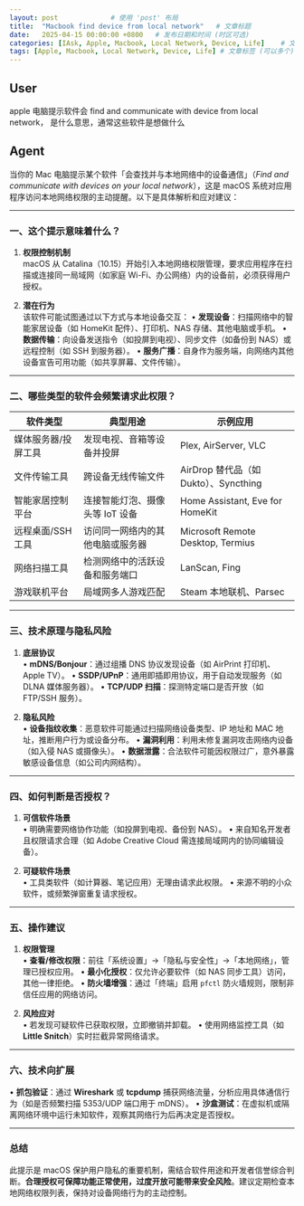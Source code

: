 ```yaml
---
layout: post             # 使用 'post' 布局
title:  "Macbook find device from local network"   # 文章标题
date:   2025-04-15 00:00:00 +0800   # 发布日期和时间 (时区可选)
categories: [IAsk, Apple, Macbook, Local Network, Device, Life]    # 文章分类 (可以多个)
tags: [Apple, Macbook, Local Network, Device, Life] # 文章标签 (可以多个)
---
```



## User

apple 电脑提示软件会 find and communicate with device from local network， 是什么意思，通常这些软件是想做什么

## Agent

当你的 Mac 电脑提示某个软件「会查找并与本地网络中的设备通信」（*Find and communicate with devices on your local network*），这是 macOS 系统对应用程序访问本地网络权限的主动提醒。以下是具体解析和应对建议：

---

### 一、**这个提示意味着什么？**
1. **权限控制机制**  
   macOS 从 Catalina（10.15）开始引入本地网络权限管理，要求应用程序在扫描或连接同一局域网（如家庭 Wi-Fi、办公网络）内的设备前，必须获得用户授权。

2. **潜在行为**  
   该软件可能试图通过以下方式与本地设备交互：
   • **发现设备**：扫描网络中的智能家居设备（如 HomeKit 配件）、打印机、NAS 存储、其他电脑或手机。
   • **数据传输**：向设备发送指令（如投屏到电视）、同步文件（如备份到 NAS）或远程控制（如 SSH 到服务器）。
   • **服务广播**：自身作为服务端，向网络内其他设备宣告可用功能（如共享屏幕、文件传输）。

---

### 二、**哪些类型的软件会频繁请求此权限？**

| 软件类型               | 典型用途                                | 示例应用                          |
|------------------------|---------------------------------------|----------------------------------|
| 媒体服务器/投屏工具      | 发现电视、音箱等设备并投屏              | Plex, AirServer, VLC             |
| 文件传输工具            | 跨设备无线传输文件                      | AirDrop 替代品（如 Dukto）、Syncthing |
| 智能家居控制平台        | 连接智能灯泡、摄像头等 IoT 设备          | Home Assistant, Eve for HomeKit |
| 远程桌面/SSH 工具       | 访问同一网络内的其他电脑或服务器          | Microsoft Remote Desktop, Termius |
| 网络扫描工具            | 检测网络中的活跃设备和服务端口            | LanScan, Fing                    |
| 游戏联机平台           | 局域网多人游戏匹配                      | Steam 本地联机、Parsec            |

---

### 三、**技术原理与隐私风险**
1. **底层协议**  
   • **mDNS/Bonjour**：通过组播 DNS 协议发现设备（如 AirPrint 打印机、Apple TV）。
   • **SSDP/UPnP**：通用即插即用协议，用于自动发现服务（如 DLNA 媒体服务器）。
   • **TCP/UDP 扫描**：探测特定端口是否开放（如 FTP/SSH 服务）。

2. **隐私风险**  
   • **设备指纹收集**：恶意软件可能通过扫描网络设备类型、IP 地址和 MAC 地址，推断用户行为或设备分布。
   • **漏洞利用**：利用未修复漏洞攻击网络内设备（如入侵 NAS 或摄像头）。
   • **数据泄露**：合法软件可能因权限过广，意外暴露敏感设备信息（如公司内网结构）。

---

### 四、**如何判断是否授权？**
1. **可信软件场景**  
   • 明确需要网络协作功能（如投屏到电视、备份到 NAS）。
   • 来自知名开发者且权限请求合理（如 Adobe Creative Cloud 需连接局域网内的协同编辑设备）。

2. **可疑软件场景**  
   • 工具类软件（如计算器、笔记应用）无理由请求此权限。
   • 来源不明的小众软件，或频繁弹窗重复请求授权。

---

### 五、**操作建议**
1. **权限管理**  
   • **查看/修改权限**：前往「系统设置」→「隐私与安全性」→「本地网络」，管理已授权应用。
   • **最小化授权**：仅允许必要软件（如 NAS 同步工具）访问，其他一律拒绝。
   • **防火墙增强**：通过「终端」启用 `pfctl` 防火墙规则，限制非信任应用的网络访问。

2. **风险应对**  
   • 若发现可疑软件已获取权限，立即撤销并卸载。
   • 使用网络监控工具（如 **Little Snitch**）实时拦截异常网络请求。

---

### 六、**技术向扩展**
• **抓包验证**：通过 **Wireshark** 或 **tcpdump** 捕获网络流量，分析应用具体通信行为（如是否频繁扫描 5353/UDP 端口用于 mDNS）。
• **沙盒测试**：在虚拟机或隔离网络环境中运行未知软件，观察其网络行为后再决定是否授权。

---

### 总结
此提示是 macOS 保护用户隐私的重要机制，需结合软件用途和开发者信誉综合判断。**合理授权可保障功能正常使用，过度开放可能带来安全风险**。建议定期检查本地网络权限列表，保持对设备网络行为的主动控制。